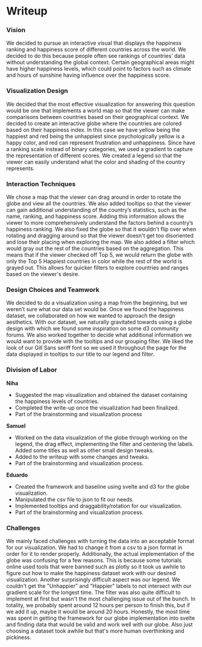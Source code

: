 # Writeup

### Vision
We decided to pursue an interactive visual that displays the happiness ranking and happiness score of different countries across the world.
We decided to do this because people often see rankings of countries’ data without understanding the global context. 
Certain geographical areas might have higher happiness levels, which could point to factors such as climate and hours of sunshine having influence over the happiness score.


### Visualization Design
We decided that the most effective visualization for answering this question would be one that implements a world map so that the viewer can make comparisons between countries based on their geographical context. We decided to create an interactive globe where the countries are colored based on their happiness index. In this case we have yellow being the happiest and red being the unhappiest since psychologically yellow is a happy color, and red can represent frustration and unhappiness. Since have a ranking scale instead of binary categories, we used a gradient to capture the representation of different scores. We created a legend so that the viewer can easily understand what the color and shading of the country represents. 

### Interaction Techniques
We chose a map that the viewer can drag around in order to rotate the globe and view all the countries. We also added tooltips so that the viewer can gain additional understanding of the country’s statistics, such as the name, ranking, and happiness score. Adding this information allows the viewer to more comprehensively understand the factors behind a country’s happiness ranking. We also fixed the globe so that it wouldn't flip over when rotating and dragging around so that the viewer doesn't get too disoriented and lose their placing when exploring the map. We also added a filter which would gray out the rest of the countries based on the aggregation. This means that if the viewer checked off Top 5, we would return the globe with only the Top 5 Happiest countries in color while the rest of the world is grayed out. This allows for quicker filters to explore countries and ranges based on the viewer's desire. 

### Design Choices and Teamwork
We decided to do a visualization using a map from the beginning, but we weren’t sure what our data set would be. Once we found the happiness dataset, we collaborated on how we wanted to approach the design aesthetics. With our dataset, we naturally gravitated towards using a globe design with which we found some inspiration on some d3 community forums. We also worked together to decide what additional information we would want to provide with the tooltips and our grouping filter. We liked the look of our Gill Sans seriff font so we used it throughout the page for the data displayed in tooltips to our title to our legend and filter.

### Division of Labor
**Niha**
- Suggested the map visualization and obtained the dataset containing the happiness levels of countries.
- Completed the write-up once the visualization had been finalized.
- Part of the brainstorming and visualization process

**Samuel**
- Worked on the data visualization of the globe through working on the legend, the drag effect, implementing the filter and centering the labels. Added some titles as well as other small design tweaks.
- Added to the writeup with some changes and tweaks.
- Part of the brainstorming and visualization process.

**Eduardo**
- Created the framework and baseline using svelte and d3 for the globe visualization.
- Manipulated the csv file to json to fit our needs.
- Implemented tooltips and draggability/rotation for our visualization.
- Part of the brainstorming and visualization process.

### Challenges
We mainly faced challenges with turning the data into an acceptable format for our visualization. We had to change it from a csv to a json format in order for it to render properly. Additionally, the actual implementation of the globe was confusing for a few reasons. This is because some tutorials online used tools that were banned such as plotly so it took us awhile to figure out how to make the happiness dataset work with our desired visualization. Another surprisingly difficult aspect was our legend. We couldn't get the "Unhappier" and "Happier" labels to not intersect with our gradient scale for the longest time. The filter was also quite difficult to implement at first but wasn't the most challenging issue out of the bunch. In totality, we probably spent around 12 hours per person to finish this, but if we add it up, maybe it would be around 20 hours. Honestly, the most time was spent in getting the framework for our globe implementation into svelte and finding data that would be valid and work well with our globe. Also just choosing a dataset took awhile but that's more human overthinking and pickiness.
